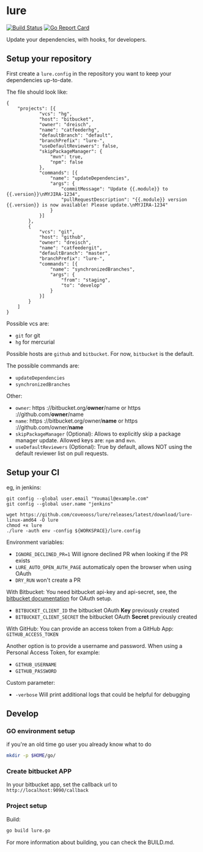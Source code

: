 # lure

[![Build Status](https://travis-ci.org/coveooss/lure.svg)](https://travis-ci.org/coveooss/lure)
[![Go Report Card](https://goreportcard.com/badge/github.com/coveooss/lure)](https://goreportcard.com/report/github.com/coveooss/lure)

Update your dependencies, with hooks, for developers.

## Setup your repository

First create a `lure.config` in the repository you want to keep your dependencies up-to-date.

The file should look like:

```
{
    "projects": [{
            "vcs": "hg",
            "host": "bitbucket",
            "owner": "dreisch",
            "name": "catfeederhg",
            "defaultBranch": "default",
            "branchPrefix": "lure-",
            "useDefaultReviewers": false,
            "skipPackageManager": {
                "mvn": true,
                "npm": false
            },
            "commands": [{
                "name": "updateDependencies",
                "args": {
                    "commitMessage": "Update {{.module}} to {{.version}}\nMYJIRA-1234",
                    "pullRequestDescription": "{{.module}} version {{.version}} is now available! Please update.\nMYJIRA-1234"
                }
            }]
        },
        {
            "vcs": "git",
            "host": "github",
            "owner": "dreisch",
            "name": "catfeedergit",
            "defaultBranch": "master",
            "branchPrefix": "lure-",
            "commands": [{
                "name": "synchronizedBranches",
                "args": {
                    "from": "staging",
                    "to": "develop"
                }
            }]
        }
    ]
}
```

Possible vcs are:
- `git` for git
- `hg` for mercurial

Possible hosts are `github` and `bitbucket`. For now, `bitbucket` is the default.

The possible commands are:
- `updateDependencies`
- `synchronizedBranches`

Other:
- `owner`: https ://bitbucket.org/**owner**/name or https ://github.com/**owner**/name
- `name`: https ://bitbucket.org/owner/**name** or https ://github.com/owner/**name**
- `skipPackageManager` (Optional):  Allows to explicitly skip a package manager update. Allowed keys are: `npm` and `mvn`.
- `useDefaultReviewers` (Optional): True by default, allows NOT using the default reviewer list on pull requests.

## Setup your CI

eg, in jenkins:

```env
git config --global user.email "Youmail@example.com"
git config --global user.name "jenkins"

wget https://github.com/coveooss/lure/releases/latest/download/lure-linux-amd64 -O lure
chmod +x lure
./lure -auth env -config ${WORKSPACE}/lure.config

```

Environment variables:

- `IGNORE_DECLINED_PR=1` Will ignore declined PR when looking if the PR exists
- `LURE_AUTO_OPEN_AUTH_PAGE` automaticaly open the browser when using OAuth
- `DRY_RUN` won't create a PR

With Bitbucket:
You need bitbucket api-key and api-secret, see, the [bitbucket documentation](https://confluence.atlassian.com/bitbucket/oauth-on-bitbucket-cloud-238027431.html#OAuthonBitbucketCloud-OAuth2.0) for OAuth setup.

- `BITBUCKET_CLIENT_ID` the bitbucket OAuth **Key** previously created
- `BITBUCKET_CLIENT_SECRET` the bitbucket OAuth **Secret** previously created

With GitHub:
You can provide an access token from a GitHub App: `GITHUB_ACCESS_TOKEN` 

Another option is to provide a username and password. When using a Personal Access Token, for example:
- `GITHUB_USERNAME`
- `GITHUB_PASSWORD`

Custom parameter:
- `-verbose` Will print additional logs that could be helpful for debugging

## Develop

### GO environment setup

if you're an old time go user you already know what to do

```sh
mkdir -p $HOME/go/
```

### Create bitbucket APP
In your bitbucket app, set the callback url to `http://localhost:9090/callback`

### Project setup

Build:

```sh
go build lure.go
```

For more information about building, you can check the BUILD.md.
